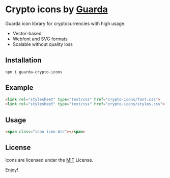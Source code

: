 # Crypto icons by [Guarda](https://guarda.co)

Guarda icon library for cryptocurrencies with high usage.

* Vector-based
* Webfont and SVG formats
* Scalable without quality loss

## Installation

`npm i guarda-crypto-icons`

## Example

```html
<link rel="stylesheet" type="text/css" href="crypto-icons/font.css">
<link rel="stylesheet" type="text/css" href="crypto-icons/styles.css">
```

## Usage

```html
<span class="icon icon-btc"></span>
```


## License

Icons are licensed under the [MIT](/LICENSE.md) License.

Enjoy!
